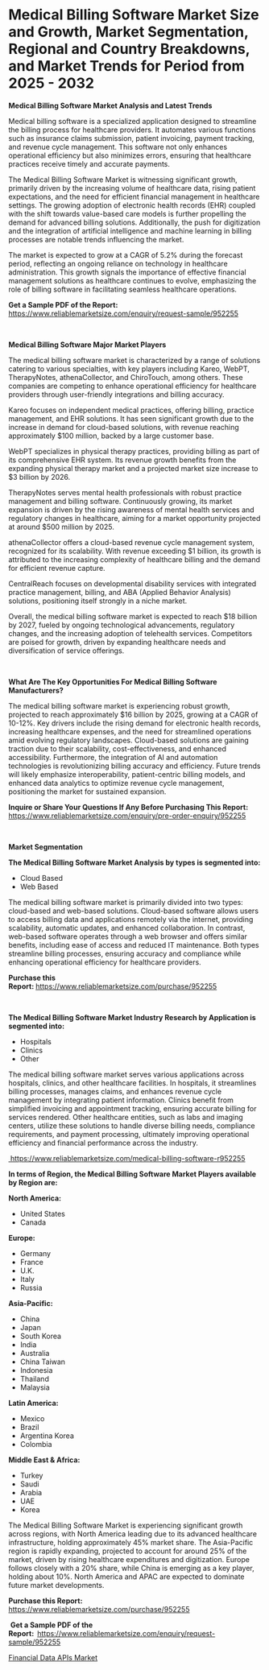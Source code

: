 <p><h1>Medical Billing Software Market Size and Growth, Market Segmentation, Regional and Country Breakdowns, and Market Trends for Period from 2025 -  2032</h1></p><p><strong>Medical Billing Software Market Analysis and Latest Trends</strong></p>
<p><p>Medical billing software is a specialized application designed to streamline the billing process for healthcare providers. It automates various functions such as insurance claims submission, patient invoicing, payment tracking, and revenue cycle management. This software not only enhances operational efficiency but also minimizes errors, ensuring that healthcare practices receive timely and accurate payments.</p><p>The Medical Billing Software Market is witnessing significant growth, primarily driven by the increasing volume of healthcare data, rising patient expectations, and the need for efficient financial management in healthcare settings. The growing adoption of electronic health records (EHR) coupled with the shift towards value-based care models is further propelling the demand for advanced billing solutions. Additionally, the push for digitization and the integration of artificial intelligence and machine learning in billing processes are notable trends influencing the market.</p><p>The market is expected to grow at a CAGR of 5.2% during the forecast period, reflecting an ongoing reliance on technology in healthcare administration. This growth signals the importance of effective financial management solutions as healthcare continues to evolve, emphasizing the role of billing software in facilitating seamless healthcare operations.</p></p>
<p><strong>Get a Sample PDF of the Report:&nbsp;</strong> <a href="https://www.reliablemarketsize.com/enquiry/request-sample/952255?utm_campaign=1901&utm_medium=2&utm_source=Github&utm_content=ia&utm_term=06032025&utm_id=medical-billing-software">https://www.reliablemarketsize.com/enquiry/request-sample/952255</a></p>
<p>&nbsp;</p>
<p><strong>Medical Billing Software Major Market Players</strong></p>
<p><p>The medical billing software market is characterized by a range of solutions catering to various specialties, with key players including Kareo, WebPT, TherapyNotes, athenaCollector, and ChiroTouch, among others. These companies are competing to enhance operational efficiency for healthcare providers through user-friendly integrations and billing accuracy.</p><p>Kareo focuses on independent medical practices, offering billing, practice management, and EHR solutions. It has seen significant growth due to the increase in demand for cloud-based solutions, with revenue reaching approximately $100 million, backed by a large customer base.</p><p>WebPT specializes in physical therapy practices, providing billing as part of its comprehensive EHR system. Its revenue growth benefits from the expanding physical therapy market and a projected market size increase to $3 billion by 2026.</p><p>TherapyNotes serves mental health professionals with robust practice management and billing software. Continuously growing, its market expansion is driven by the rising awareness of mental health services and regulatory changes in healthcare, aiming for a market opportunity projected at around $500 million by 2025.</p><p>athenaCollector offers a cloud-based revenue cycle management system, recognized for its scalability. With revenue exceeding $1 billion, its growth is attributed to the increasing complexity of healthcare billing and the demand for efficient revenue capture.</p><p>CentralReach focuses on developmental disability services with integrated practice management, billing, and ABA (Applied Behavior Analysis) solutions, positioning itself strongly in a niche market.</p><p>Overall, the medical billing software market is expected to reach $18 billion by 2027, fueled by ongoing technological advancements, regulatory changes, and the increasing adoption of telehealth services. Competitors are poised for growth, driven by expanding healthcare needs and diversification of service offerings.</p></p>
<p>&nbsp;</p>
<p><strong>What Are The Key Opportunities For Medical Billing Software Manufacturers?</strong></p>
<p><p>The medical billing software market is experiencing robust growth, projected to reach approximately $16 billion by 2025, growing at a CAGR of 10-12%. Key drivers include the rising demand for electronic health records, increasing healthcare expenses, and the need for streamlined operations amid evolving regulatory landscapes. Cloud-based solutions are gaining traction due to their scalability, cost-effectiveness, and enhanced accessibility. Furthermore, the integration of AI and automation technologies is revolutionizing billing accuracy and efficiency. Future trends will likely emphasize interoperability, patient-centric billing models, and enhanced data analytics to optimize revenue cycle management, positioning the market for sustained expansion.</p></p>
<p><strong>Inquire or Share Your Questions If Any Before Purchasing This Report:</strong> <a href="https://www.reliablemarketsize.com/enquiry/pre-order-enquiry/952255?utm_campaign=1901&utm_medium=2&utm_source=Github&utm_content=ia&utm_term=06032025&utm_id=medical-billing-software">https://www.reliablemarketsize.com/enquiry/pre-order-enquiry/952255</a></p>
<p>&nbsp;</p>
<p><strong>Market Segmentation</strong></p>
<p><strong>The Medical Billing Software Market Analysis by types is segmented into:</strong></p>
<p><ul><li>Cloud Based</li><li>Web Based</li></ul></p>
<p><p>The medical billing software market is primarily divided into two types: cloud-based and web-based solutions. Cloud-based software allows users to access billing data and applications remotely via the internet, providing scalability, automatic updates, and enhanced collaboration. In contrast, web-based software operates through a web browser and offers similar benefits, including ease of access and reduced IT maintenance. Both types streamline billing processes, ensuring accuracy and compliance while enhancing operational efficiency for healthcare providers.</p></p>
<p><strong>Purchase this Report:&nbsp;</strong><a href="https://www.reliablemarketsize.com/purchase/952255?utm_campaign=1901&utm_medium=2&utm_source=Github&utm_content=ia&utm_term=06032025&utm_id=medical-billing-software">https://www.reliablemarketsize.com/purchase/952255</a></p>
<p>&nbsp;</p>
<p><strong>The Medical Billing Software Market Industry Research by Application is segmented into:</strong></p>
<p><ul><li>Hospitals</li><li>Clinics</li><li>Other</li></ul></p>
<p><p>The medical billing software market serves various applications across hospitals, clinics, and other healthcare facilities. In hospitals, it streamlines billing processes, manages claims, and enhances revenue cycle management by integrating patient information. Clinics benefit from simplified invoicing and appointment tracking, ensuring accurate billing for services rendered. Other healthcare entities, such as labs and imaging centers, utilize these solutions to handle diverse billing needs, compliance requirements, and payment processing, ultimately improving operational efficiency and financial performance across the industry.</p></p>
<p><a href="https://www.reliablemarketsize.com/medical-billing-software-r952255?utm_campaign=1901&utm_medium=2&utm_source=Github&utm_content=ia&utm_term=06032025&utm_id=medical-billing-software">&nbsp;https://www.reliablemarketsize.com/medical-billing-software-r952255</a></p>
<p><strong>In terms of Region, the Medical Billing Software Market Players available by Region are:</strong></p>
<p>
    <p> <strong> North America: </strong>
        <ul>
            <li>United States</li>
            <li>Canada</li>
        </ul>
        </p> 
    <p> <strong> Europe: </strong>
        <ul>
            <li>Germany</li>
            <li>France</li>
            <li>U.K.</li>
            <li>Italy</li>
            <li>Russia</li>
        </ul>
        </p> 
    <p> <strong> Asia-Pacific: </strong>
        <ul>
            <li>China</li>
            <li>Japan</li>
            <li>South Korea</li>
            <li>India</li>
            <li>Australia</li>
            <li>China Taiwan</li>
            <li>Indonesia</li>
            <li>Thailand</li>
            <li>Malaysia</li>
        </ul>
        </p> 
    <p> <strong> Latin America: </strong>
        <ul>
            <li>Mexico</li>
            <li>Brazil</li>
            <li>Argentina Korea</li>
            <li>Colombia</li>
        </ul>
        </p> 
    <p> <strong> Middle East & Africa: </strong>
        <ul>
            <li>Turkey</li>
            <li>Saudi</li>
            <li>Arabia</li>
            <li>UAE</li>
            <li>Korea</li>
        </ul>
    </p>
    </p>
<p><p>The Medical Billing Software Market is experiencing significant growth across regions, with North America leading due to its advanced healthcare infrastructure, holding approximately 45% market share. The Asia-Pacific region is rapidly expanding, projected to account for around 25% of the market, driven by rising healthcare expenditures and digitization. Europe follows closely with a 20% share, while China is emerging as a key player, holding about 10%. North America and APAC are expected to dominate future market developments.</p></p>
<p><strong>Purchase this Report: </strong><a href="https://www.reliablemarketsize.com/purchase/952255?utm_campaign=1901&utm_medium=2&utm_source=Github&utm_content=ia&utm_term=06032025&utm_id=medical-billing-software">https://www.reliablemarketsize.com/purchase/952255</a></p>
<p>&nbsp;<strong>Get a Sample PDF of the Report:&nbsp;&nbsp;</strong><a href="https://www.reliablemarketsize.com/enquiry/request-sample/952255?utm_campaign=1901&utm_medium=2&utm_source=Github&utm_content=ia&utm_term=06032025&utm_id=medical-billing-software">https://www.reliablemarketsize.com/enquiry/request-sample/952255</a></p>
<p><strong></strong></p>
<p><p><a href="https://github.com/AKSHATREPORTPRIME/Market-Research-Report-List-7/blob/main/financial-data-apis-market.md?utm_campaign=1901&utm_medium=2&utm_source=Github&utm_content=ia&utm_term=06032025&utm_id=medical-billing-software">Financial Data APIs Market</a></p></p>